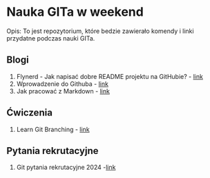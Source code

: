 # Nauka GITa w weekend 

Opis: To jest repozytorium, które bedzie zawierało komendy i linki przydatne podczas nauki GITa.

## Blogi
1. Flynerd - Jak napisać dobre README projektu na GitHubie? - [link](https://www.flynerd.pl/2018/06/jak-napisac-dobre-readme-projektu-na-githubie.html)
2. Wprowadzenie do Githuba - [link](https://github.com/skills/introduction-to-github)
3. Jak pracować z Markdown - [link](https://github.com/skills/communicate-using-markdown)

## Ćwiczenia
1. Learn Git Branching - [link](https://learngitbranching.js.org/)

## Pytania rekrutacyjne
1. Git pytania rekrutacyjne 2024 -[link](https://mockit.pl/blog/pytania-rekrutacyjne-git)